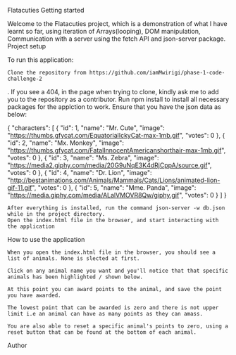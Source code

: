 Flatacuties
Getting started

Welcome to the Flatacuties project, which is a demonstration of what I have learnt so far, using iteration of Arrays(looping), DOM manipulation, Communication with a server using the fetch API and json-server package.
Project setup

To run this application:

    Clone the repository from https://github.com/iamMwirigi/phase-1-code-challenge-2
. If you see a 404, in the page when trying to clone, kindly ask me to add you to the repository as a contributor.
    Run npm install to install all necessary packages for the applction to work.
    Ensure that you have the json data as below:

{
  "characters": [
    {
      "id": 1,
      "name": "Mr. Cute",
      "image": "https://thumbs.gfycat.com/EquatorialIckyCat-max-1mb.gif",
      "votes": 0
    },
    {
      "id": 2,
      "name": "Mx. Monkey",
      "image": "https://thumbs.gfycat.com/FatalInnocentAmericanshorthair-max-1mb.gif",
      "votes": 0
    },
    {
      "id": 3,
      "name": "Ms. Zebra",
      "image": "https://media2.giphy.com/media/20G9uNqE3K4dRjCppA/source.gif",
      "votes": 0
    },
    {
      "id": 4,
      "name": "Dr. Lion",
      "image": "http://bestanimations.com/Animals/Mammals/Cats/Lions/animated-lion-gif-11.gif",
      "votes": 0
    },
    {
      "id": 5,
      "name": "Mme. Panda",
      "image": "https://media.giphy.com/media/ALalVMOVR8Qw/giphy.gif",
      "votes": 0
    }
  ]
} 

    After everything is installed, run the command json-server -w db.json while in the project directory.
    Open the index.html file in the browser, and start interacting with the application

How to use the application

    When you open the index.html file in the browser, you should see a list of animals. None is slected at first.

    Click on any animal name you want and you'll notice that that specific animals has been highlighted / shown below.

    At this point you can award points to the animal, and save the point you have awarded.

    The lowest point that can be awarded is zero and there is not upper limit i.e an animal can have as many points as they can amass.

    You are also able to reset a specific animal's points to zero, using a reset button that can be found at the bottom of each animal.

Author